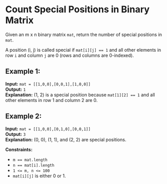 # Count Special Positions in Binary Matrix

Given an m x n binary matrix `mat`, return the number of special positions in `mat`.

A position (i, j) is called special if `mat[i][j] == 1` and all other elements in row `i` and column `j` are 0 (rows and columns are 0-indexed).

## Example 1:

**Input:** `mat = [[1,0,0],[0,0,1],[1,0,0]]`  
**Output:** `1`  
**Explanation:** (1, 2) is a special position because `mat[1][2] == 1` and all other elements in row 1 and column 2 are 0.

## Example 2:

**Input:** `mat = [[1,0,0],[0,1,0],[0,0,1]]`  
**Output:** `3`  
**Explanation:** (0, 0), (1, 1), and (2, 2) are special positions.

**Constraints:**
- `m == mat.length`
- `n == mat[i].length`
- `1 <= m, n <= 100`
- `mat[i][j]` is either 0 or 1.
